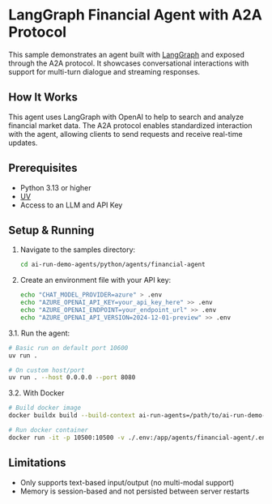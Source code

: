 # LangGraph Financial Agent with A2A Protocol

This sample demonstrates an agent built with [LangGraph](https://langchain-ai.github.io/langgraph/) and exposed through the A2A protocol. It showcases conversational interactions with support for multi-turn dialogue and streaming responses.

## How It Works

This agent uses LangGraph with OpenAI to help to search and analyze financial market data. The A2A protocol enables standardized interaction with the agent, allowing clients to send requests and receive real-time updates.

## Prerequisites

- Python 3.13 or higher
- [UV](https://docs.astral.sh/uv/)
- Access to an LLM and API Key

## Setup & Running

1. Navigate to the samples directory:

   ```bash
   cd ai-run-demo-agents/python/agents/financial-agent
   ```

2. Create an environment file with your API key:

   ```bash
   echo "CHAT_MODEL_PROVIDER=azure" > .env
   echo "AZURE_OPENAI_API_KEY=your_api_key_here" >> .env
   echo "AZURE_OPENAI_ENDPOINT=your_endpoint_url" >> .env
   echo "AZURE_OPENAI_API_VERSION=2024-12-01-preview" >> .env
   ```

3.1. Run the agent:

   ```bash
   # Basic run on default port 10600
   uv run .

   # On custom host/port
   uv run . --host 0.0.0.0 --port 8080
   ```

3.2. With Docker

   ```bash
   # Build docker image
   docker buildx build --build-context ai-run-agents=/path/to/ai-run-demo-agents/python/ -t financial-agent:latest .

   # Run docker container
   docker run -it -p 10500:10500 -v ./.env:/app/agents/financial-agent/.env financial-agent:latest
   ```

## Limitations

- Only supports text-based input/output (no multi-modal support)
- Memory is session-based and not persisted between server restarts

